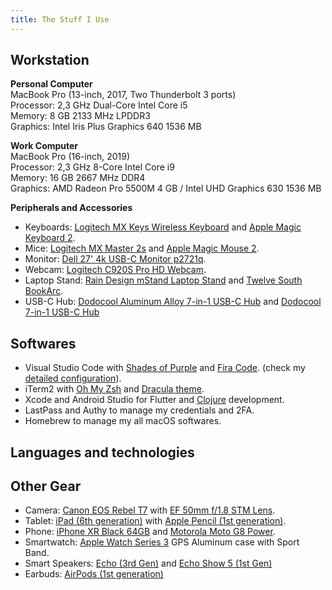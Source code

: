 ```yaml
---
title: The Stuff I Use
---
```


## Workstation
**Personal Computer**  
MacBook Pro (13-inch, 2017, Two Thunderbolt 3 ports)  
Processor: 2,3 GHz Dual-Core Intel Core i5  
Memory: 8 GB 2133 MHz LPDDR3  
Graphics: Intel Iris Plus Graphics 640 1536 MB  

**Work Computer**  
MacBook Pro (16-inch, 2019)  
Processor: 2,3 GHz 8-Core Intel Core i9  
Memory: 16 GB 2667 MHz DDR4  
Graphics: AMD Radeon Pro 5500M 4 GB / Intel UHD Graphics 630 1536 MB  


**Peripherals and Accessories**
- Keyboards: [Logitech MX Keys Wireless Keyboard](https://www.logitech.com/en-us/products/keyboards/mx-keys-wireless-keyboard.html) and [Apple Magic Keyboard 2](https://www.apple.com/shop/product/MK2A3LL/A/magic-keyboard-us-english).
- Mice: [Logitech MX Master 2s](https://www.logitech.com/en-us/eol/mx-master-2s-mouse.910-005131.html) and [Apple Magic Mouse 2](https://www.apple.com/shop/product/MK2E3AM/A/magic-mouse).
- Monitor: [Dell 27' 4k USB-C Monitor p2721q](https://www.dell.com/en-us/shop/dell-27-4k-usb-c-monitor-p2721q/apd/210-axlt/monitors-monitor-accessories).
- Webcam: [Logitech C920S Pro HD Webcam](https://www.logitech.com/en-us/products/webcams/c920s-pro-hd-webcam.960-001257.html).
- Laptop Stand: [Rain Design mStand Laptop Stand](https://www.raindesigninc.com/mstand.html) and [Twelve South BookArc](https://www.twelvesouth.com/products/bookarc-macbook).
- USB-C Hub: [Dodocool Aluminum Alloy 7-in-1 USB-C Hub](https://www.dodocool.com/p-dc53gy-1.html) and [Dodocool 7-in-1 USB-C Hub](https://www.dodocool.com/p-dc30s.html)

## Softwares
- Visual Studio Code with [Shades of Purple](https://marketplace.visualstudio.com/items?itemName=ahmadawais.shades-of-purple) and [Fira Code](https://github.com/tonsky/FiraCode). (check my [detailed configuration](https://github.com/diegocosta/setup/tree/main/vscode)).
- iTerm2 with [Oh My Zsh](https://ohmyz.sh/) and [Dracula theme](https://draculatheme.com/iterm).
- Xcode and Android Studio for Flutter and [Clojure](https://cursive-ide.com/) development.
- LastPass and Authy to manage my credentials and 2FA.
- Homebrew to manage my all macOS softwares.

## Languages and technologies


## Other Gear
- Camera: [Canon EOS Rebel T7](https://www.usa.canon.com/internet/portal/us/home/products/details/cameras/eos-dslr-and-mirrorless-cameras/dslr/eos-rebel-t7-ef-s-18-55mm-is-ii-kit) with [EF 50mm f/1.8 STM Lens](https://www.usa.canon.com/internet/portal/us/home/products/details/lenses/ef/standard-medium-telephoto/ef-50mm-f-1-8-stm/ef-50mm-f1-8-stm).
- Tablet: [iPad (6th generation)](https://support.apple.com/kb/SP774?locale=pt_BR) with [Apple Pencil (1st generation)](https://www.apple.com/shop/product/MK0C2AM/A/apple-pencil-1st-generation).
- Phone: [iPhone XR Black 64GB](https://support.apple.com/kb/SP781?locale=pt_BR) and [Motorola Moto G8 Power](https://www.motorola.com/we/smartphones-moto-g-power-gen-8/p?skuId=113).
- Smartwatch: [Apple Watch Series 3](https://support.apple.com/kb/SP766?viewlocale=en_US&locale=pt_BR) GPS Aluminum case with Sport Band.
- Smart Speakers: [Echo (3rd Gen)](https://www.amazon.com/all-new-Echo/dp/B07PBGN2WX?th=1) and [Echo Show 5 (1st Gen)](https://www.amazon.com/Introducing-Echo-Show-Compact-Charcoal/dp/B07HZLHPKP)
- Earbuds: [AirPods (1st generation)](https://support.apple.com/kb/SP750?locale=en_US)
